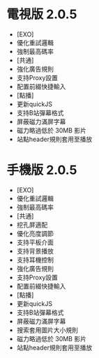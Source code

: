 # 電視版 2.0.5

* [EXO]
* 優化重試邏輯
* 強制最高碼率
* [共通]
* 強化廣告規則
* 支持Proxy設置
* 配置前綴快捷輸入
* [點播]
* 更新quickJS
* 支持B站彈幕格式
* 屏蔽磁力滿屏字幕
* 磁力略過低於 30MB 影片
* 站點header規則套用至播放

# 手機版 2.0.5

* [EXO]
* 優化重試邏輯
* 強制最高碼率
* [共通]
* 挖孔屏適配
* 優化亮度調節
* 支持平板介面
* 支持背景播放
* 支持耳機控制
* 強化廣告規則
* 支持Proxy設置
* 配置前綴快捷輸入
* [點播]
* 更新quickJS
* 支持B站彈幕格式
* 屏蔽磁力滿屏字幕
* 搜索套用圖片大小規則
* 磁力略過低於 30MB 影片
* 站點header規則套用至播放